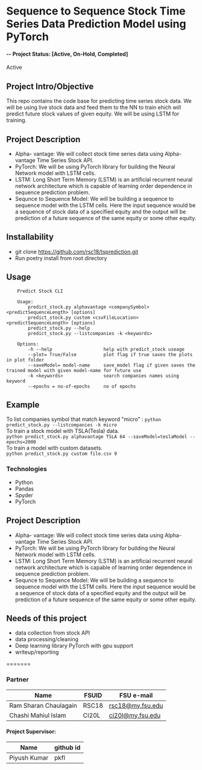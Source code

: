 # Sequence to Sequence Stock Time Series Data Prediction Model using PyTorch 

#### -- Project Status: [Active, On-Hold, Completed]
Active

## Project Intro/Objective
This repo contains the code base for predicting time series stock data. We will be using live stock data and feed them to the NN to train ehich will predict future stock values of given equity. We will be using LSTM for training. 

## Project Description
* Alpha- vantage: We will collect stock time series data using Alpha-vantage Time Series Stock API. 
* PyTorch: We will be using PyTorch library for building the Neural Network model with LSTM cells.
* LSTM: Long Short Term Memory (LSTM) is an artificial recurrent neural network architecture which is capable of learning order dependence in sequence prediction problem.
* Sequnce to Sequence Model: We will be building a sequence to sequence model with the LSTM cells. Here the input sequence would be a sequence of stock data of a specified equity and the output will be prediction of a future sequence of the same equity or some other equity. 

## Installability    
 * git clone https://github.com/rsc18/tsprediction.git
 * Run poetry install from root directory
 
## Usage

```
    Predict Stock CLI

    Usage:
        predict_stock.py alphavantage <companySymbol> <predictSequenceLength> [options]
        predict_stock.py custom <csvFileLocation> <predictSequenceLength> [options]
        predict_stock.py --help
        predict_stock.py --listcompanies -k <keywords>
 
    Options:
        -h --help                   help with predict_stock useage
        --plot= True/False          plot flag if true saves the plots in plot folder
        --saveModel= model-name     save_model flag if given saves the trained model with given model-name for future use
        -k <keywords>               search companies names using keyword
        --epochs = no-of-epochs     no of epochs

```
## Example
To list companies symbol that match keyword "micro" :
``` python predict_stock.py --listcompanies -k micro  ```       
To train a stock model with TSLA(Tesla) data.     
``` python predict_stock.py alphavantage TSLA 64 --saveModel=teslaModel --epochs=2000   ```      
To train a model with custom datasets.  
``` python predict_stock.py custom file.csv 9   ```       


### Technologies
* Python
* Pandas
* Spyder
* PyTorch
 

## Project Description
* Alpha- vantage: We will collect stock time series data using Alpha-vantage Time Series Stock API. 
* PyTorch: We will be using PyTorch library for building the Neural Network model with LSTM cells.
* LSTM: Long Short Term Memory (LSTM) is an artificial recurrent neural network architecture which is capable of learning order dependence in sequence prediction problem.
* Sequnce to Sequence Model: We will be building a sequence to sequence model with the LSTM cells. Here the input sequence would be a sequence of stock data of a specified equity and the output will be prediction of a future sequence of the same equity or some other equity. 


## Needs of this project

- data collection from stock API
- data processing/cleaning
- Deep learning library PyTorch with gpu support
- writeup/reporting



=======
### Partner
|Name     |  FSUID   |  FSU e-mail  |
|---------|-----------------|-------|
| Ram Sharan Chaulagain | RSC18 | rsc18@my.fsu.edu |
| Chashi Mahiul Islam | CI20L | ci20l@my.fsu.edu |

#### Project Supervisor:

|Name     |  github id   | 
|---------|-----------------|
|Piyush Kumar | pkfl |


